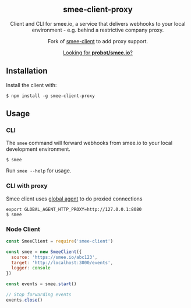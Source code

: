 <h2 align="center">smee-client-proxy</h2>
<p align="center">Client and CLI for smee.io, a service that delivers webhooks to your local environment - e.g. behind a restrictive company proxy.</p>

<p align="center">Fork of <a href="https://github.com/probot/smee-client">smee-client</a> to add proxy support.</p>

<p align="center"><a href="https://github.com/probot/smee.io">Looking for <strong>probot/smee.io</strong>?</a></p>

## Installation

Install the client with:

```
$ npm install -g smee-client-proxy
```

## Usage

### CLI

The `smee` command will forward webhooks from smee.io to your local development environment.

```
$ smee
```

Run `smee --help` for usage.

### CLI with proxy

Smee client uses [global agent](https://www.npmjs.com/package/global-agent) to do proxied connections 

```
export GLOBAL_AGENT_HTTP_PROXY=http://127.0.0.1:8080
$ smee
```


### Node Client

```js
const SmeeClient = require('smee-client')

const smee = new SmeeClient({
  source: 'https://smee.io/abc123',
  target: 'http://localhost:3000/events',
  logger: console
})

const events = smee.start()

// Stop forwarding events
events.close()
```
